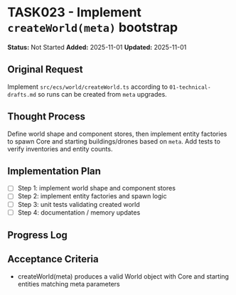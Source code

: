 # TASK023 - Implement `createWorld(meta)` bootstrap

**Status:** Not Started
**Added:** 2025-11-01
**Updated:** 2025-11-01

## Original Request
Implement `src/ecs/world/createWorld.ts` according to `01-technical-drafts.md` so runs can be created from `meta` upgrades.

## Thought Process
Define world shape and component stores, then implement entity factories to spawn Core and starting buildings/drones based on `meta`. Add tests to verify inventories and entity counts.

## Implementation Plan
- [ ] Step 1: implement world shape and component stores
- [ ] Step 2: implement entity factories and spawn logic
- [ ] Step 3: unit tests validating created world
- [ ] Step 4: documentation / memory updates

## Progress Log

## Acceptance Criteria
- createWorld(meta) produces a valid World object with Core and starting entities matching meta parameters
